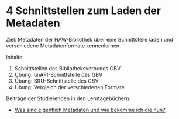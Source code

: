 # 4 Schnittstellen zum Laden der Metadaten

Ziel: Metadaten der HAW-Bibliothek über eine Schnittstelle laden und verschiedene Metadatenformate kennenlernen

Inhalte:
1. Schnittstellen des Bibliotheksverbunds GBV
2. Übung: unAPI-Schnittstelle des GBV
3. Übung: SRU-Schnittstelle des GBV
4. Übung: Vergleich der verschiedenen Formate

Beiträge der Studierenden in den Lerntagebüchern:
* [Was sind eigentlich Metadaten und wie bekomme ich die nun?]( https://dennislerntnichtaus.wordpress.com/2016/10/19/was-sind-eigentlich-metadaten-und-wie-bekomme-ich-die-nun/)

